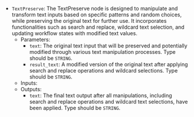 - `TextPreserve`: The TextPreserve node is designed to manipulate and transform text inputs based on specific patterns and random choices, while preserving the original text for further use. It incorporates functionalities such as search and replace, wildcard text selection, and updating workflow states with modified text values.
    - Parameters:
        - `text`: The original text input that will be preserved and potentially modified through various text manipulation processes. Type should be `STRING`.
        - `result_text`: A modified version of the original text after applying search and replace operations and wildcard selections. Type should be `STRING`.
    - Inputs:
    - Outputs:
        - `text`: The final text output after all manipulations, including search and replace operations and wildcard text selections, have been applied. Type should be `STRING`.
